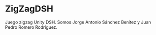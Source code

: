 # ZigZagDSH
Juego zigzag Unity DSH.
Somos Jorge Antonio Sánchez Benítez y Juan Pedro Romero Rodríguez.
